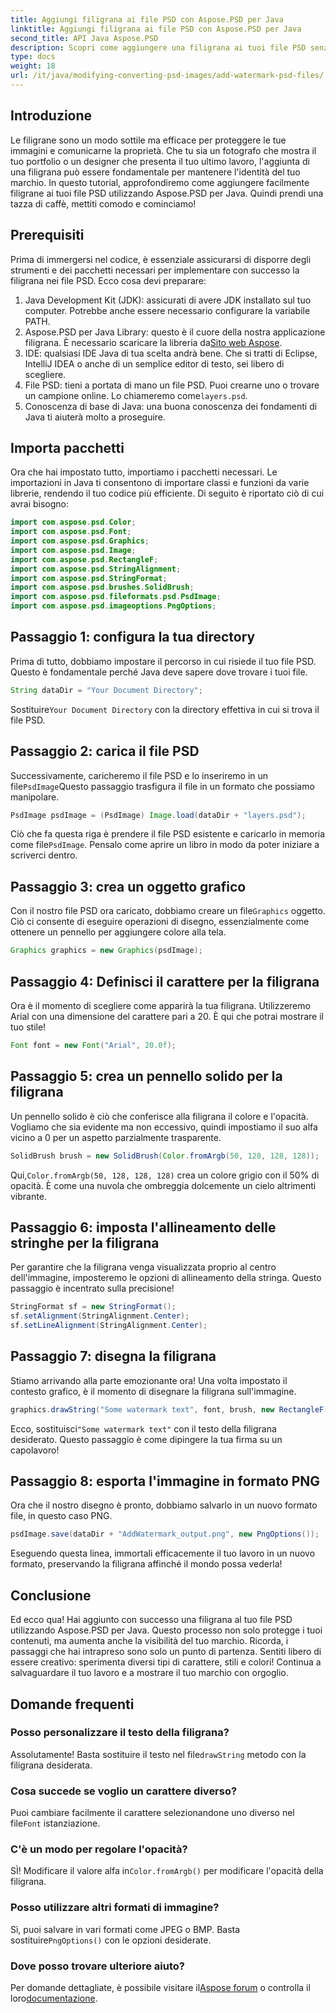 ```yaml
---
title: Aggiungi filigrana ai file PSD con Aspose.PSD per Java
linktitle: Aggiungi filigrana ai file PSD con Aspose.PSD per Java
second_title: API Java Aspose.PSD
description: Scopri come aggiungere una filigrana ai tuoi file PSD senza sforzo utilizzando Aspose.PSD per Java. Proteggi le tue immagini con una semplice guida passo passo.
type: docs
weight: 18
url: /it/java/modifying-converting-psd-images/add-watermark-psd-files/
---
```

## Introduzione
Le filigrane sono un modo sottile ma efficace per proteggere le tue immagini e comunicarne la proprietà. Che tu sia un fotografo che mostra il tuo portfolio o un designer che presenta il tuo ultimo lavoro, l'aggiunta di una filigrana può essere fondamentale per mantenere l'identità del tuo marchio. In questo tutorial, approfondiremo come aggiungere facilmente filigrane ai tuoi file PSD utilizzando Aspose.PSD per Java. Quindi prendi una tazza di caffè, mettiti comodo e cominciamo!
## Prerequisiti
Prima di immergersi nel codice, è essenziale assicurarsi di disporre degli strumenti e dei pacchetti necessari per implementare con successo la filigrana nei file PSD. Ecco cosa devi preparare:
1. Java Development Kit (JDK): assicurati di avere JDK installato sul tuo computer. Potrebbe anche essere necessario configurare la variabile PATH.
2. Aspose.PSD per Java Library: questo è il cuore della nostra applicazione filigrana. È necessario scaricare la libreria da[Sito web Aspose](https://releases.aspose.com/psd/java/).
3. IDE: qualsiasi IDE Java di tua scelta andrà bene. Che si tratti di Eclipse, IntelliJ IDEA o anche di un semplice editor di testo, sei libero di scegliere.
4.  File PSD: tieni a portata di mano un file PSD. Puoi crearne uno o trovare un campione online. Lo chiameremo come`layers.psd`.
5. Conoscenza di base di Java: una buona conoscenza dei fondamenti di Java ti aiuterà molto a proseguire.
## Importa pacchetti
Ora che hai impostato tutto, importiamo i pacchetti necessari. Le importazioni in Java ti consentono di importare classi e funzioni da varie librerie, rendendo il tuo codice più efficiente. Di seguito è riportato ciò di cui avrai bisogno:
```java
import com.aspose.psd.Color;
import com.aspose.psd.Font;
import com.aspose.psd.Graphics;
import com.aspose.psd.Image;
import com.aspose.psd.RectangleF;
import com.aspose.psd.StringAlignment;
import com.aspose.psd.StringFormat;
import com.aspose.psd.brushes.SolidBrush;
import com.aspose.psd.fileformats.psd.PsdImage;
import com.aspose.psd.imageoptions.PngOptions;
```
## Passaggio 1: configura la tua directory
Prima di tutto, dobbiamo impostare il percorso in cui risiede il tuo file PSD. Questo è fondamentale perché Java deve sapere dove trovare i tuoi file. 
```java
String dataDir = "Your Document Directory";
```
 Sostituire`Your Document Directory` con la directory effettiva in cui si trova il file PSD.
## Passaggio 2: carica il file PSD
 Successivamente, caricheremo il file PSD e lo inseriremo in un file`PsdImage`Questo passaggio trasfigura il file in un formato che possiamo manipolare.
```java
PsdImage psdImage = (PsdImage) Image.load(dataDir + "layers.psd");
```
 Ciò che fa questa riga è prendere il file PSD esistente e caricarlo in memoria come file`PsdImage`. Pensalo come aprire un libro in modo da poter iniziare a scriverci dentro.
## Passaggio 3: crea un oggetto grafico
 Con il nostro file PSD ora caricato, dobbiamo creare un file`Graphics` oggetto. Ciò ci consente di eseguire operazioni di disegno, essenzialmente come ottenere un pennello per aggiungere colore alla tela.
```java
Graphics graphics = new Graphics(psdImage);
```
## Passaggio 4: Definisci il carattere per la filigrana
Ora è il momento di scegliere come apparirà la tua filigrana. Utilizzeremo Arial con una dimensione del carattere pari a 20. È qui che potrai mostrare il tuo stile!
```java
Font font = new Font("Arial", 20.0f);
```
## Passaggio 5: crea un pennello solido per la filigrana
Un pennello solido è ciò che conferisce alla filigrana il colore e l'opacità. Vogliamo che sia evidente ma non eccessivo, quindi impostiamo il suo alfa vicino a 0 per un aspetto parzialmente trasparente.
```java
SolidBrush brush = new SolidBrush(Color.fromArgb(50, 128, 128, 128));
```
 Qui,`Color.fromArgb(50, 128, 128, 128)` crea un colore grigio con il 50% di opacità. È come una nuvola che ombreggia dolcemente un cielo altrimenti vibrante.
## Passaggio 6: imposta l'allineamento delle stringhe per la filigrana
Per garantire che la filigrana venga visualizzata proprio al centro dell'immagine, imposteremo le opzioni di allineamento della stringa. Questo passaggio è incentrato sulla precisione!
```java
StringFormat sf = new StringFormat();
sf.setAlignment(StringAlignment.Center);
sf.setLineAlignment(StringAlignment.Center);
```
## Passaggio 7: disegna la filigrana
Stiamo arrivando alla parte emozionante ora! Una volta impostato il contesto grafico, è il momento di disegnare la filigrana sull'immagine.
```java
graphics.drawString("Some watermark text", font, brush, new RectangleF(0, 0, psdImage.getWidth(), psdImage.getHeight()), sf);
```
 Ecco, sostituisci`"Some watermark text"` con il testo della filigrana desiderato. Questo passaggio è come dipingere la tua firma su un capolavoro!
## Passaggio 8: esporta l'immagine in formato PNG
Ora che il nostro disegno è pronto, dobbiamo salvarlo in un nuovo formato file, in questo caso PNG. 
```java
psdImage.save(dataDir + "AddWatermark_output.png", new PngOptions());
```
Eseguendo questa linea, immortali efficacemente il tuo lavoro in un nuovo formato, preservando la filigrana affinché il mondo possa vederla!
## Conclusione
Ed ecco qua! Hai aggiunto con successo una filigrana al tuo file PSD utilizzando Aspose.PSD per Java. Questo processo non solo protegge i tuoi contenuti, ma aumenta anche la visibilità del tuo marchio. Ricorda, i passaggi che hai intrapreso sono solo un punto di partenza. Sentiti libero di essere creativo: sperimenta diversi tipi di carattere, stili e colori! Continua a salvaguardare il tuo lavoro e a mostrare il tuo marchio con orgoglio. 
## Domande frequenti
### Posso personalizzare il testo della filigrana?
 Assolutamente! Basta sostituire il testo nel file`drawString` metodo con la filigrana desiderata.
### Cosa succede se voglio un carattere diverso?
 Puoi cambiare facilmente il carattere selezionandone uno diverso nel file`Font` istanziazione.
### C'è un modo per regolare l'opacità?
 SÌ! Modificare il valore alfa in`Color.fromArgb()` per modificare l'opacità della filigrana.
### Posso utilizzare altri formati di immagine?
 Sì, puoi salvare in vari formati come JPEG o BMP. Basta sostituire`PngOptions()` con le opzioni desiderate.
### Dove posso trovare ulteriore aiuto?
 Per domande dettagliate, è possibile visitare il[Aspose forum](https://forum.aspose.com/c/psd/34) o controlla il loro[documentazione](https://reference.aspose.com/psd/java/).